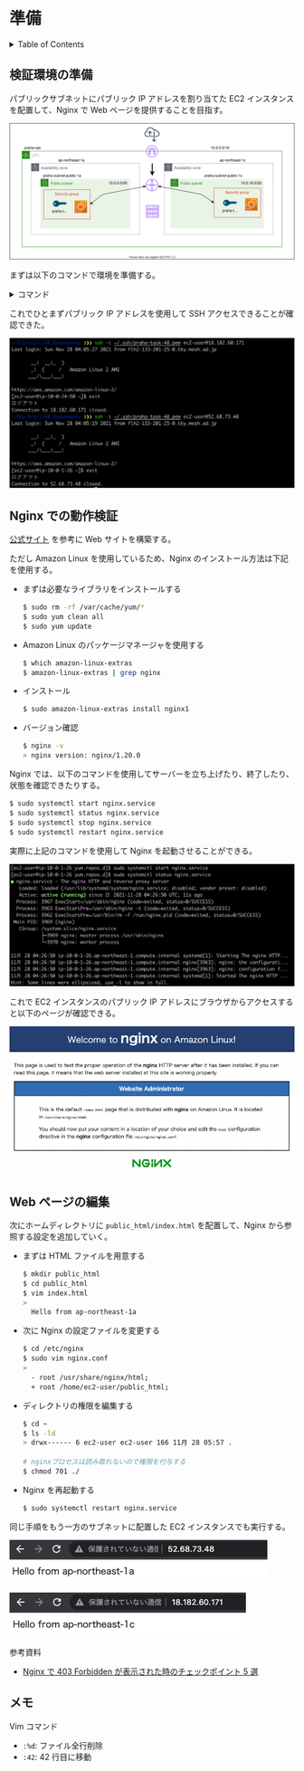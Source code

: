 # 準備

<!-- START doctoc generated TOC please keep comment here to allow auto update -->
<!-- DON'T EDIT THIS SECTION, INSTEAD RE-RUN doctoc TO UPDATE -->
<details>
<summary>Table of Contents</summary>

- [検証環境の準備](#%E6%A4%9C%E8%A8%BC%E7%92%B0%E5%A2%83%E3%81%AE%E6%BA%96%E5%82%99)
- [Nginx での動作検証](#nginx-%E3%81%A7%E3%81%AE%E5%8B%95%E4%BD%9C%E6%A4%9C%E8%A8%BC)

</details>
<!-- END doctoc generated TOC please keep comment here to allow auto update -->

## 検証環境の準備

パブリックサブネットにパブリック IP アドレスを割り当てた EC2 インスタンスを配置して、Nginx で Web ページを提供することを目指す。

![](assets/design_nginx.drawio.svg)

まずは以下のコマンドで環境を準備する。

<details>
<summary>コマンド</summary>
<div>

```bash
# praha-sample-vpc
aws ec2 create-vpc \
    --cidr-block 10.0.0.0/16 \
    --tag-specifications 'ResourceType=vpc,Tags=[{Key=Name,Value=praha-sample-vpc}]' \
    --profile <yout profile>

# praha-sample-subnet-public-1a
aws ec2 create-subnet \
    --vpc-id vpc-0ece6b84405193340 \
    --cidr-block 10.0.0.0/20 \
    --availability-zone ap-northeast-1a \
    --tag-specifications 'ResourceType=subnet,Tags=[{Key=Name,Value=praha-sample-subnet-public-1a}]' \
    --profile <your profile>

# praha-subnet-public-1c
aws ec2 create-subnet \
    --vpc-id vpc-0ece6b84405193340 \
    --cidr-block 10.0.16.0/20 \
    --availability-zone ap-northeast-1c \
    --tag-specifications 'ResourceType=subnet,Tags=[{Key=Name,Value=praha-sample-subnet-public-1c}]' \
    --profile <your profile>

# praha-sample-igw
aws ec2 create-internet-gateway \
    --tag-specifications 'ResourceType=internet-gateway,Tags=[{Key=Name,Value=praha-sample-igw}]' \
    --profile <your profile>

# VPCにIGWを紐づける
aws ec2 attach-internet-gateway \
    --internet-gateway-id igw-0e6c7ce41b810265a \
    --vpc-id vpc-0ece6b84405193340 \
    --profile <your profile>

# デフォルトルートテーブル (rtb-0b0dfc5ef092c1829) に紐づける
aws ec2 create-route \
    --route-table-id rtb-0b0dfc5ef092c1829 \
    --destination-cidr-block 0.0.0.0/0 \
    --gateway-id igw-0e6c7ce41b810265a \
    --profile <your profile>

# public-1a
aws ec2 associate-route-table \
    --route-table-id rtb-0b0dfc5ef092c1829 \
    --subnet-id subnet-02a962009458a80ff \
    --profile <your profile>

# publc-1c
aws ec2 associate-route-table \
    --route-table-id rtb-0b0dfc5ef092c1829 \
    --subnet-id subnet-075060f6ff70e98bc \
    --profile <your profile>

# praha-task-48
aws ec2 create-key-pair \
    --key-name praha-task-48 \
    --key-type rsa \
    --query 'KeyMaterial' \
    --output text \
    --profile <your profile> > ~/.ssh/praha-task-48.pem

# 権限を絞る
chmod 400 ~/.ssh/praha-task-48.pem

# praha-sample-sg-web
aws ec2 create-security-group \
    --group-name praha-sample-sg-web \
    --description 'Security Group for SSH in Public Subnet' \
    --vpc-id vpc-0ece6b84405193340 \
    --profile <your profile>

# SSH
aws ec2 authorize-security-group-ingress \
    --group-id sg-086c45943fe2ac195 \
    --protocol tcp \
    --port 22 \
    --cidr 0.0.0.0/0 \
    --profile <your profile>

# HTTP
aws ec2 authorize-security-group-ingress \
    --group-id sg-086c45943fe2ac195 \
    --protocol tcp \
    --port 80 \
    --cidr 0.0.0.0/0 \
    --profile <your profile>

# HTTPS
aws ec2 authorize-security-group-ingress \
    --group-id sg-086c45943fe2ac195 \
    --protocol tcp \
    --port 443 \
    --cidr 0.0.0.0/0 \
    --profile <your profile>

# praha-sample-ec2-web-public-1a
aws ec2 run-instances \
    --image-id ami-0404778e217f54308 \
    --count 1 \
    --instance-type t2.micro \
    --key-name praha-task-48 \
    --security-group-ids sg-086c45943fe2ac195 \
    --subnet-id subnet-02a962009458a80ff \
    --associate-public-ip-address \
    --tag-specifications 'ResourceType=instance,Tags=[{Key=Name,Value=praha-sample-ec2-web-public-1a}]' \
    --profile <your profile>

# praha-sample-ec2-web-public-1c
aws ec2 run-instances \
    --image-id ami-0404778e217f54308 \
    --count 1 \
    --instance-type t2.micro \
    --key-name praha-task-47 \
    --security-group-ids sg-086c45943fe2ac195 \
    --subnet-id subnet-075060f6ff70e98bc \
    --associate-public-ip-address \
    --tag-specifications 'ResourceType=instance,Tags=[{Key=Name,Value=praha-sample-ec2-web-public-1c}]' \
    --profile <your profile>
```

</div>
</details>

これでひとまずパブリック IP アドレスを使用して SSH アクセスできることが確認できた。

![](assets/ssh-access_result.png)

## Nginx での動作検証

[公式サイト](https://www.nginx.com/blog/setting-up-nginx/) を参考に Web サイトを構築する。

ただし Amazon Linux を使用しているため、Nginx のインストール方法は下記を使用する。

- まずは必要なライブラリをインストールする

  ```bash
  $ sudo rm -rf /var/cache/yum/*
  $ sudo yum clean all
  $ sudo yum update
  ```

- Amazon Linux のパッケージマネージャを使用する

  ```bash
  $ which amazon-linux-extras
  $ amazon-linux-extras | grep nginx
  ```

- インストール

  ```bash
  $ sudo amazon-linux-extras install nginx1
  ```

- バージョン確認

  ```bash
  $ nginx -v
  > nginx version: nginx/1.20.0
  ```

Nginx では、以下のコマンドを使用してサーバーを立ち上げたり、終了したり、状態を確認できたりする。

```bash
$ sudo systemctl start nginx.service
$ sudo systemctl status nginx.service
$ sudo systemctl stop nginx.service
$ sudo systemctl restart nginx.service
```

実際に上記のコマンドを使用して Nginx を起動させることができる。

![](assets/nginx-start.png)

これで EC2 インスタンスのパブリック IP アドレスにブラウザからアクセスすると以下のページが確認できる。

![](assets/nginx-access.png)

## Web ページの編集

次にホームディレクトリに `public_html/index.html` を配置して、Nginx から参照する設定を追加していく。

- まずは HTML ファイルを用意する

  ```bash
  $ mkdir public_html
  $ cd public_html
  $ vim index.html
  >
    Hello from ap-northeast-1a
  ```

- 次に Nginx の設定ファイルを変更する

  ```bash
  $ cd /etc/nginx
  $ sudo vim nginx.conf
  >
    - root /usr/share/nginx/html;
    + root /home/ec2-user/public_html;
  ```

- ディレクトリの権限を編集する

  ```bash
  $ cd ~
  $ ls -ld
  > drwx------ 6 ec2-user ec2-user 166 11月 28 05:57 .

  # nginxプロセスは読み取れないので権限を付与する
  $ chmod 701 ./
  ```

- Nginx を再起動する

  ```bash
  $ sudo systemctl restart nginx.service
  ```

同じ手順をもう一方のサブネットに配置した EC2 インスタンスでも実行する。

![](assets/public-1a.png)

![](assets/public-1c.png)

参考資料

- [Nginx で 403 Forbidden が表示された時のチェックポイント 5 選](https://engineers.weddingpark.co.jp/nginx-403-forbidden/)

## メモ

Vim コマンド

- `:%d`: ファイル全行削除
- `:42`: 42 行目に移動

